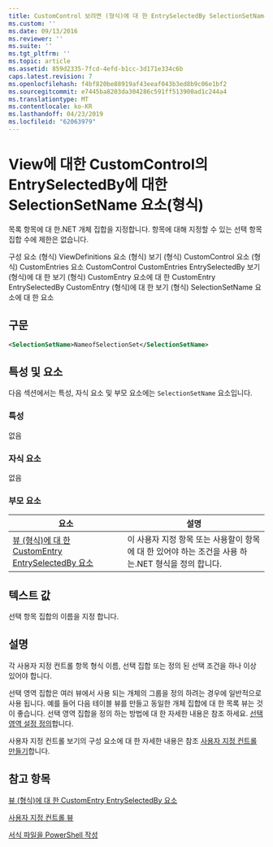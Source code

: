 ```yaml
---
title: CustomControl 보려면 (형식)에 대 한 EntrySelectedBy SelectionSetName 요소 | Microsoft Docs
ms.custom: ''
ms.date: 09/13/2016
ms.reviewer: ''
ms.suite: ''
ms.tgt_pltfrm: ''
ms.topic: article
ms.assetid: 859d2335-7fcd-4efd-b1cc-3d171e334c6b
caps.latest.revision: 7
ms.openlocfilehash: f4bf820be88919af43eeaf043b3ed8b9c06e1bf2
ms.sourcegitcommit: e7445ba8203da304286c591ff513900ad1c244a4
ms.translationtype: MT
ms.contentlocale: ko-KR
ms.lasthandoff: 04/23/2019
ms.locfileid: "62063979"
---
```

# <a name="selectionsetname-element-for-entryselectedby-for-customcontrol-for-view-format"></a>View에 대한 CustomControl의 EntrySelectedBy에 대한 SelectionSetName 요소(형식)

목록 항목에 대 한.NET 개체 집합을 지정합니다. 항목에 대해 지정할 수 있는 선택 항목 집합 수에 제한은 없습니다.

구성 요소 (형식) ViewDefinitions 요소 (형식) 보기 (형식) CustomControl 요소 (형식) CustomEntries 요소 CustomControl CustomEntries EntrySelectedBy 보기 (형식)에 대 한 보기 (형식) CustomEntry 요소에 대 한 CustomEntry EntrySelectedBy CustomEntry (형식)에 대 한 보기 (형식) SelectionSetName 요소에 대 한 요소

## <a name="syntax"></a>구문

```xml
<SelectionSetName>NameofSelectionSet</SelectionSetName>
```

## <a name="attributes-and-elements"></a>특성 및 요소

다음 섹션에서는 특성, 자식 요소 및 부모 요소에는 `SelectionSetName` 요소입니다.

### <a name="attributes"></a>특성

없음

### <a name="child-elements"></a>자식 요소

없음

### <a name="parent-elements"></a>부모 요소

|요소|설명|
|-------------|-----------------|
|[뷰 (형식)에 대 한 CustomEntry EntrySelectedBy 요소](./entryselectedby-element-for-customentry-for-customcontrol-for-view-format.md)|이 사용자 지정 항목 또는 사용할이 항목에 대 한 있어야 하는 조건을 사용 하는.NET 형식을 정의 합니다.|

## <a name="text-value"></a>텍스트 값

선택 항목 집합의 이름을 지정 합니다.

## <a name="remarks"></a>설명

각 사용자 지정 컨트롤 항목 형식 이름, 선택 집합 또는 정의 된 선택 조건을 하나 이상 있어야 합니다.

선택 영역 집합은 여러 뷰에서 사용 되는 개체의 그룹을 정의 하려는 경우에 일반적으로 사용 됩니다. 예를 들어 다음 테이블 뷰를 만들고 동일한 개체 집합에 대 한 목록 뷰는 것이 좋습니다. 선택 영역 집합을 정의 하는 방법에 대 한 자세한 내용은 참조 하세요. [선택 영역 설정 정의](./defining-selection-sets.md)합니다.

사용자 지정 컨트롤 보기의 구성 요소에 대 한 자세한 내용은 참조 [사용자 지정 컨트롤 만들기](./creating-custom-controls.md)합니다.

## <a name="see-also"></a>참고 항목

[뷰 (형식)에 대 한 CustomEntry EntrySelectedBy 요소](./entryselectedby-element-for-customentry-for-customcontrol-for-view-format.md)

[사용자 지정 컨트롤 뷰](./creating-custom-controls.md)

[서식 파일을 PowerShell 작성](./writing-a-powershell-formatting-file.md)
